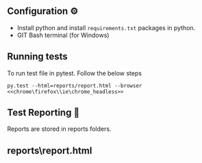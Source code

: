 
## Configuration ⚙️
* Install python and install `requirements.txt` packages in python.
* GIT Bash terminal (for Windows)

## Running tests
To run test file in pytest. Follow the below steps

`py.test --html=reports/report.html --browser <<chrome\firefox\\ie\chrome_headless>>`

## Test Reporting 📑

Reports are stored in reports folders. 
## reports\report.html

